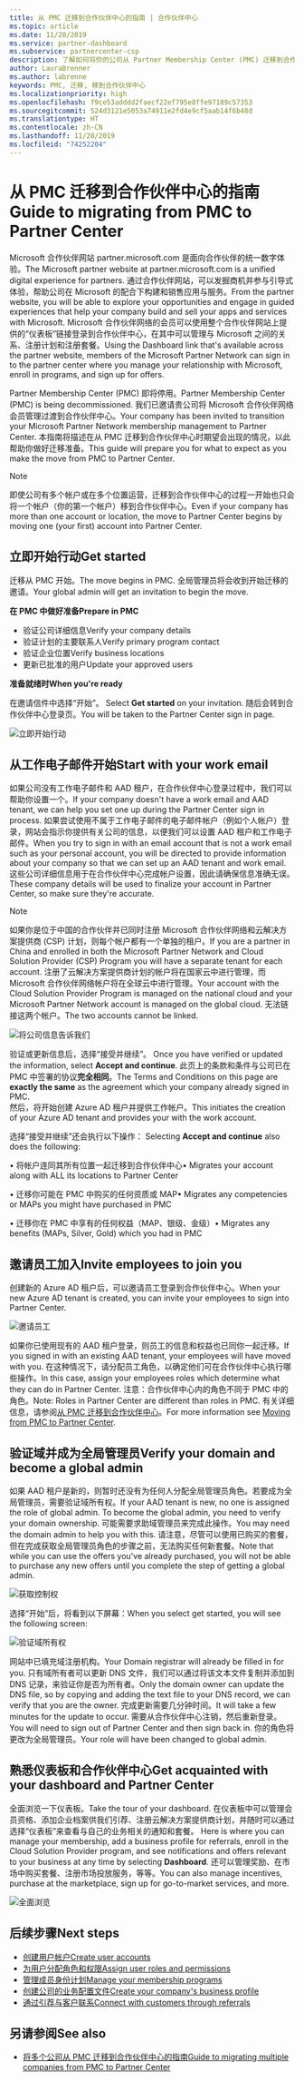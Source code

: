 ```yaml
---
title: 从 PMC 迁移到合作伙伴中心的指南 | 合作伙伴中心
ms.topic: article
ms.date: 11/20/2019
ms.service: partner-dashboard
ms.subservice: partnercenter-csp
description: 了解如何将你的公司从 Partner Membership Center (PMC) 迁移到合作伙伴中心。
author: LauraBrenner
ms.author: labrenne
keywords: PMC, 迁移, 移到合作伙伴中心
ms.localizationpriority: high
ms.openlocfilehash: f9ce53adddd2faecf22ef795e8ffe97189c57353
ms.sourcegitcommit: 524d3121e5053a74911e2fd4e9cf5aab14f6b48d
ms.translationtype: HT
ms.contentlocale: zh-CN
ms.lasthandoff: 11/20/2019
ms.locfileid: "74252204"
---
```

# <a name="guide-to-migrating-from-pmc-to-partner-center"></a><span data-ttu-id="23013-104">从 PMC 迁移到合作伙伴中心的指南</span><span class="sxs-lookup"><span data-stu-id="23013-104">Guide to migrating from PMC to Partner Center</span></span>

<span data-ttu-id="23013-105">Microsoft 合作伙伴网站 partner.microsoft.com 是面向合作伙伴的统一数字体验。</span><span class="sxs-lookup"><span data-stu-id="23013-105">The Microsoft partner website at partner.microsoft.com is a unified digital experience for partners.</span></span> <span data-ttu-id="23013-106">通过合作伙伴网站，可以发掘商机并参与引导式体验，帮助公司在 Microsoft 的配合下构建和销售应用与服务。</span><span class="sxs-lookup"><span data-stu-id="23013-106">From the partner website, you will be able to explore your opportunities and engage in guided experiences that help your company build and sell your apps and services with Microsoft.</span></span> <span data-ttu-id="23013-107">Microsoft 合作伙伴网络的会员可以使用整个合作伙伴网站上提供的“仪表板”链接登录到合作伙伴中心，在其中可以管理与 Microsoft 之间的关系、注册计划和注册套餐。</span><span class="sxs-lookup"><span data-stu-id="23013-107">Using the Dashboard link that's available across the partner website, members of the Microsoft Partner Network can sign in to the partner center where you  manage your relationship with Microsoft, enroll in programs, and sign up for offers.</span></span> 

<span data-ttu-id="23013-108">Partner Membership Center (PMC) 即将停用。</span><span class="sxs-lookup"><span data-stu-id="23013-108">Partner Membership Center (PMC) is being decommissioned.</span></span> <span data-ttu-id="23013-109">我们已邀请贵公司将 Microsoft 合作伙伴网络会员管理过渡到合作伙伴中心。</span><span class="sxs-lookup"><span data-stu-id="23013-109">Your company has been invited to transition your Microsoft Partner Network membership management to Partner Center.</span></span> <span data-ttu-id="23013-110">本指南将描述在从 PMC 迁移到合作伙伴中心时期望会出现的情况，以此帮助你做好迁移准备。</span><span class="sxs-lookup"><span data-stu-id="23013-110">This guide will prepare you for what to expect as you make the move from PMC to Partner Center.</span></span>

>[!Note]
><span data-ttu-id="23013-111">即使公司有多个帐户或在多个位置运营，迁移到合作伙伴中心的过程一开始也只会将一个帐户（你的第一个帐户）移到合作伙伴中心。</span><span class="sxs-lookup"><span data-stu-id="23013-111">Even if your company has more than one account or location, the move to Partner Center begins by moving one (your first) account into Partner Center.</span></span>

## <a name="get-started"></a><span data-ttu-id="23013-112">立即开始行动</span><span class="sxs-lookup"><span data-stu-id="23013-112">Get started</span></span>

<span data-ttu-id="23013-113">迁移从 PMC 开始。</span><span class="sxs-lookup"><span data-stu-id="23013-113">The move begins in PMC.</span></span> <span data-ttu-id="23013-114">全局管理员将会收到开始迁移的邀请。</span><span class="sxs-lookup"><span data-stu-id="23013-114">Your global admin will get an invitation to begin the move.</span></span> 

<span data-ttu-id="23013-115">**在 PMC 中做好准备**</span><span class="sxs-lookup"><span data-stu-id="23013-115">**Prepare in PMC**</span></span>
- <span data-ttu-id="23013-116">验证公司详细信息</span><span class="sxs-lookup"><span data-stu-id="23013-116">Verify your company details</span></span> 
- <span data-ttu-id="23013-117">验证计划的主要联系人</span><span class="sxs-lookup"><span data-stu-id="23013-117">Verify primary program contact</span></span> 
- <span data-ttu-id="23013-118">验证企业位置</span><span class="sxs-lookup"><span data-stu-id="23013-118">Verify business locations</span></span>
- <span data-ttu-id="23013-119">更新已批准的用户</span><span class="sxs-lookup"><span data-stu-id="23013-119">Update your approved users</span></span>

<span data-ttu-id="23013-120">**准备就绪时**</span><span class="sxs-lookup"><span data-stu-id="23013-120">**When you're ready**</span></span>

<span data-ttu-id="23013-121">在邀请信件中选择“开始”。 </span><span class="sxs-lookup"><span data-stu-id="23013-121">Select **Get started** on your invitation.</span></span> <span data-ttu-id="23013-122">随后会转到合作伙伴中心登录页。</span><span class="sxs-lookup"><span data-stu-id="23013-122">You will be taken to the Partner Center sign in page.</span></span>

![立即开始行动](images/migration/getstarted.jpg)

## <a name="start-with-your-work-email"></a><span data-ttu-id="23013-124">从工作电子邮件开始</span><span class="sxs-lookup"><span data-stu-id="23013-124">Start with your work email</span></span>

<span data-ttu-id="23013-125">如果公司没有工作电子邮件和 AAD 租户，在合作伙伴中心登录过程中，我们可以帮助你设置一个。</span><span class="sxs-lookup"><span data-stu-id="23013-125">If your company doesn't have a work email and AAD tenant, we can help you set one up during the Partner Center sign in process.</span></span> <span data-ttu-id="23013-126">如果尝试使用不属于工作电子邮件的电子邮件帐户（例如个人帐户）登录，网站会指示你提供有关公司的信息，以便我们可以设置 AAD 租户和工作电子邮件。</span><span class="sxs-lookup"><span data-stu-id="23013-126">When you try to sign in with an email account that is not a work email such as your personal account, you will be directed to provide information about your company so that we can set up an AAD tenant and work email.</span></span>
<span data-ttu-id="23013-127">这些公司详细信息用于在合作伙伴中心完成帐户设置，因此请确保信息准确无误。</span><span class="sxs-lookup"><span data-stu-id="23013-127">These company details will be used to finalize your account in Partner Center, so make sure they're accurate.</span></span>

>[!Note]
><span data-ttu-id="23013-128">如果你是位于中国的合作伙伴并已同时注册 Microsoft 合作伙伴网络和云解决方案提供商 (CSP) 计划，则每个帐户都有一个单独的租户。</span><span class="sxs-lookup"><span data-stu-id="23013-128">If you are a partner in China and enrolled in both the Microsoft Partner Network and Cloud Solution Provider (CSP) Program you will have a separate tenant for each account.</span></span> <span data-ttu-id="23013-129">注册了云解决方案提供商计划的帐户将在国家云中进行管理，而 Microsoft 合作伙伴网络帐户将在全球云中进行管理。</span><span class="sxs-lookup"><span data-stu-id="23013-129">Your account with the Cloud Solution Provider Program is managed on the national cloud and your Microsoft Partner Network account is managed on the global cloud.</span></span> <span data-ttu-id="23013-130">无法链接这两个帐户。</span><span class="sxs-lookup"><span data-stu-id="23013-130">The two accounts cannot be linked.</span></span>

![将公司信息告诉我们](images/migration/newtellusabout.png)

<span data-ttu-id="23013-132">验证或更新信息后，选择“接受并继续”。 </span><span class="sxs-lookup"><span data-stu-id="23013-132">Once you have verified or updated the information, select **Accept and continue**.</span></span>
<span data-ttu-id="23013-133">此页上的条款和条件与公司已在 PMC 中签署的协议**完全相同**。</span><span class="sxs-lookup"><span data-stu-id="23013-133">The Terms and Conditions on this page are **exactly the same** as the agreement which your company already signed in PMC.</span></span>  
<span data-ttu-id="23013-134">然后，将开始创建 Azure AD 租户并提供工作帐户。</span><span class="sxs-lookup"><span data-stu-id="23013-134">This initiates the creation of your Azure AD tenant and provides your with the work account.</span></span>

<span data-ttu-id="23013-135">选择“接受并继续”还会执行以下操作： </span><span class="sxs-lookup"><span data-stu-id="23013-135">Selecting **Accept and continue** also does the following:</span></span>

<span data-ttu-id="23013-136">•   将帐户连同其所有位置一起迁移到合作伙伴中心</span><span class="sxs-lookup"><span data-stu-id="23013-136">•   Migrates your account along with ALL its locations to Partner Center</span></span>

<span data-ttu-id="23013-137">•   迁移你可能在 PMC 中购买的任何资质或 MAP</span><span class="sxs-lookup"><span data-stu-id="23013-137">•   Migrates any competencies or MAPs you might have purchased in PMC</span></span>

<span data-ttu-id="23013-138">•   迁移你在 PMC 中享有的任何权益（MAP、银级、金级）</span><span class="sxs-lookup"><span data-stu-id="23013-138">•   Migrates any benefits (MAPs, Silver, Gold) which you had in PMC</span></span>

## <a name="invite-employees-to-join-you"></a><span data-ttu-id="23013-139">邀请员工加入</span><span class="sxs-lookup"><span data-stu-id="23013-139">Invite employees to join you</span></span>

<span data-ttu-id="23013-140">创建新的 Azure AD 租户后，可以邀请员工登录到合作伙伴中心。</span><span class="sxs-lookup"><span data-stu-id="23013-140">When your new Azure AD tenant is created, you can invite your employees to sign into Partner Center.</span></span>

![邀请员工](images/migration/invite.png)


<span data-ttu-id="23013-142">如果你已使用现有的 AAD 租户登录，则员工的信息和权益也已同你一起迁移。</span><span class="sxs-lookup"><span data-stu-id="23013-142">If you signed in with an existing AAD tenant, your employees will have moved with you.</span></span> <span data-ttu-id="23013-143">在这种情况下，请分配员工角色，以确定他们可在合作伙伴中心执行哪些操作。</span><span class="sxs-lookup"><span data-stu-id="23013-143">In this case, assign your employees roles which determine what they can do in Partner Center.</span></span> <span data-ttu-id="23013-144">注意：合作伙伴中心内的角色不同于 PMC 中的角色。</span><span class="sxs-lookup"><span data-stu-id="23013-144">Note: Roles in Partner Center are different than roles in PMC.</span></span> <span data-ttu-id="23013-145">有关详细信息，请参阅[从 PMC 迁移到合作伙伴中心](move-pmc-pc-map.md)。</span><span class="sxs-lookup"><span data-stu-id="23013-145">For more information see [Moving from PMC to Partner Center](move-pmc-pc-map.md).</span></span>

## <a name="verify-your-domain-and-become-a-global-admin"></a><span data-ttu-id="23013-146">验证域并成为全局管理员</span><span class="sxs-lookup"><span data-stu-id="23013-146">Verify your domain and become a global admin</span></span>  

<span data-ttu-id="23013-147">如果 AAD 租户是新的，则暂时还没有为任何人分配全局管理员角色。若要成为全局管理员，需要验证域所有权。</span><span class="sxs-lookup"><span data-stu-id="23013-147">If your AAD tenant is new, no one is assigned the role of global admin. To become the global admin, you need to verify your domain ownership.</span></span> <span data-ttu-id="23013-148">可能需要求助域管理员来完成此操作。</span><span class="sxs-lookup"><span data-stu-id="23013-148">You may need the domain admin to help you with this.</span></span> <span data-ttu-id="23013-149">请注意，尽管可以使用已购买的套餐，但在完成获取全局管理员角色的步骤之前，无法购买任何新套餐。</span><span class="sxs-lookup"><span data-stu-id="23013-149">Note that while you can use the offers you've already purchased, you will not be able to purchase any new offers until you complete the step of getting a global admin.</span></span> 

![获取控制权](images/migration/takecontrol.png)

<span data-ttu-id="23013-151">选择“开始”后，将看到以下屏幕：</span><span class="sxs-lookup"><span data-stu-id="23013-151">When you select get started, you will see the following screen:</span></span>

![验证域所有权](images/migration/verifytxt.png)

<span data-ttu-id="23013-153">网站中已填充域注册机构。</span><span class="sxs-lookup"><span data-stu-id="23013-153">Your Domain registrar will already be filled in for you.</span></span> <span data-ttu-id="23013-154">只有域所有者可以更新 DNS 文件，我们可以通过将该文本文件复制并添加到 DNS 记录，来验证你是否为所有者。</span><span class="sxs-lookup"><span data-stu-id="23013-154">Only the domain owner can update the DNS file, so by copying and adding the text file to your DNS record, we can verify that you are the owner.</span></span> <span data-ttu-id="23013-155">完成更新需要几分钟时间。</span><span class="sxs-lookup"><span data-stu-id="23013-155">It will take a few minutes for the update to occur.</span></span> <span data-ttu-id="23013-156">需要从合作伙伴中心注销，然后重新登录。</span><span class="sxs-lookup"><span data-stu-id="23013-156">You will need to sign out of Partner Center and then sign back in.</span></span> <span data-ttu-id="23013-157">你的角色将更改为全局管理员。</span><span class="sxs-lookup"><span data-stu-id="23013-157">Your role will have been changed to global admin.</span></span> 


## <a name="get-acquainted-with-your-dashboard-and-partner-center"></a><span data-ttu-id="23013-158">熟悉仪表板和合作伙伴中心</span><span class="sxs-lookup"><span data-stu-id="23013-158">Get acquainted with your dashboard and Partner Center</span></span>

<span data-ttu-id="23013-159">全面浏览一下仪表板。</span><span class="sxs-lookup"><span data-stu-id="23013-159">Take the tour of your dashboard.</span></span> <span data-ttu-id="23013-160">在仪表板中可以管理会员资格、添加企业档案供我们引荐、注册云解决方案提供商计划，并随时可以通过选择“仪表板”来查看与自己的业务相关的通知和套餐。 </span><span class="sxs-lookup"><span data-stu-id="23013-160">Here is where you can manage your membership, add a business profile for referrals, enroll in the Cloud Solution Provider program, and see notifications and offers relevant to your business at any time by selecting **Dashboard**.</span></span> <span data-ttu-id="23013-161">还可以管理奖励、在市场中购买套餐、注册市场投放服务，等等。</span><span class="sxs-lookup"><span data-stu-id="23013-161">You can also manage incentives, purchase at the marketplace, sign up for go-to-market services, and more.</span></span>  

![全面浏览](images/migration/fre.png)

## <a name="next-steps"></a><span data-ttu-id="23013-163">后续步骤</span><span class="sxs-lookup"><span data-stu-id="23013-163">Next steps</span></span>

- [<span data-ttu-id="23013-164">创建用户帐户</span><span class="sxs-lookup"><span data-stu-id="23013-164">Create user accounts </span></span>](create-user-accounts-and-set-permissions.md)
- [<span data-ttu-id="23013-165">为用户分配角色和权限</span><span class="sxs-lookup"><span data-stu-id="23013-165">Assign user roles and permissions</span></span>](permissions-overview.md)
- [<span data-ttu-id="23013-166">管理成员身份计划</span><span class="sxs-lookup"><span data-stu-id="23013-166">Manage your membership programs</span></span>](renew-mpn-offers.md)
- [<span data-ttu-id="23013-167">创建公司的业务配置文件</span><span class="sxs-lookup"><span data-stu-id="23013-167">Create your company's business profile</span></span>](create-a-marketing-profile.md)
- [<span data-ttu-id="23013-168">通过引荐与客户联系</span><span class="sxs-lookup"><span data-stu-id="23013-168">Connect with customers through referrals</span></span>](responding-to-referrals.md)

## <a name="see-also"></a><span data-ttu-id="23013-169">另请参阅</span><span class="sxs-lookup"><span data-stu-id="23013-169">See also</span></span>

- [<span data-ttu-id="23013-170">将多个公司从 PMC 迁移到合作伙伴中心的指南</span><span class="sxs-lookup"><span data-stu-id="23013-170">Guide to migrating multiple companies from PMC to Partner Center</span></span>](move-multiple-companies.md)
